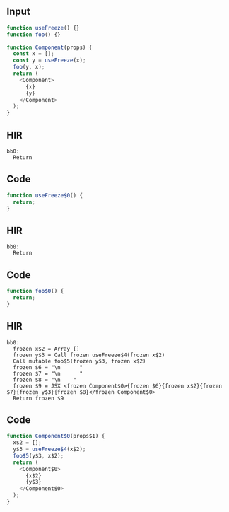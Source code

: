 
## Input

```javascript
function useFreeze() {}
function foo() {}

function Component(props) {
  const x = [];
  const y = useFreeze(x);
  foo(y, x);
  return (
    <Component>
      {x}
      {y}
    </Component>
  );
}

```

## HIR

```
bb0:
  Return
```

## Code

```javascript
function useFreeze$0() {
  return;
}

```
## HIR

```
bb0:
  Return
```

## Code

```javascript
function foo$0() {
  return;
}

```
## HIR

```
bb0:
  frozen x$2 = Array []
  frozen y$3 = Call frozen useFreeze$4(frozen x$2)
  Call mutable foo$5(frozen y$3, frozen x$2)
  frozen $6 = "\n      "
  frozen $7 = "\n      "
  frozen $8 = "\n    "
  frozen $9 = JSX <frozen Component$0>{frozen $6}{frozen x$2}{frozen $7}{frozen y$3}{frozen $8}</frozen Component$0>
  Return frozen $9
```

## Code

```javascript
function Component$0(props$1) {
  x$2 = [];
  y$3 = useFreeze$4(x$2);
  foo$5(y$3, x$2);
  return (
    <Component$0>
      {x$2}
      {y$3}
    </Component$0>
  );
}

```
      